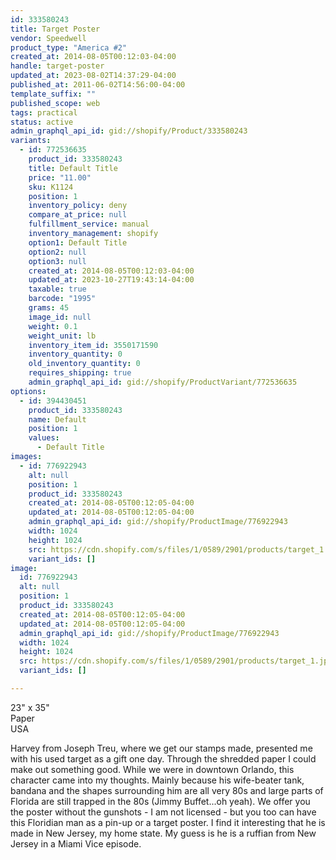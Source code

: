 ```yaml
---
id: 333580243
title: Target Poster
vendor: Speedwell
product_type: "America #2"
created_at: 2014-08-05T00:12:03-04:00
handle: target-poster
updated_at: 2023-08-02T14:37:29-04:00
published_at: 2011-06-02T14:56:00-04:00
template_suffix: ""
published_scope: web
tags: practical
status: active
admin_graphql_api_id: gid://shopify/Product/333580243
variants:
  - id: 772536635
    product_id: 333580243
    title: Default Title
    price: "11.00"
    sku: K1124
    position: 1
    inventory_policy: deny
    compare_at_price: null
    fulfillment_service: manual
    inventory_management: shopify
    option1: Default Title
    option2: null
    option3: null
    created_at: 2014-08-05T00:12:03-04:00
    updated_at: 2023-10-27T19:43:14-04:00
    taxable: true
    barcode: "1995"
    grams: 45
    image_id: null
    weight: 0.1
    weight_unit: lb
    inventory_item_id: 3550171590
    inventory_quantity: 0
    old_inventory_quantity: 0
    requires_shipping: true
    admin_graphql_api_id: gid://shopify/ProductVariant/772536635
options:
  - id: 394430451
    product_id: 333580243
    name: Default
    position: 1
    values:
      - Default Title
images:
  - id: 776922943
    alt: null
    position: 1
    product_id: 333580243
    created_at: 2014-08-05T00:12:05-04:00
    updated_at: 2014-08-05T00:12:05-04:00
    admin_graphql_api_id: gid://shopify/ProductImage/776922943
    width: 1024
    height: 1024
    src: https://cdn.shopify.com/s/files/1/0589/2901/products/target_1.jpeg?v=1407211925
    variant_ids: []
image:
  id: 776922943
  alt: null
  position: 1
  product_id: 333580243
  created_at: 2014-08-05T00:12:05-04:00
  updated_at: 2014-08-05T00:12:05-04:00
  admin_graphql_api_id: gid://shopify/ProductImage/776922943
  width: 1024
  height: 1024
  src: https://cdn.shopify.com/s/files/1/0589/2901/products/target_1.jpeg?v=1407211925
  variant_ids: []

---
```


23" x 35"  
Paper  
USA

Harvey from Joseph Treu, where we get our stamps made, presented me with his used target as a gift one day. Through the shredded paper I could make out something good. While we were in downtown Orlando, this character came into my thoughts. Mainly because his wife-beater tank, bandana and the shapes surrounding him are all very 80s and large parts of Florida are still trapped in the 80s (Jimmy Buffet...oh yeah). We offer you the poster without the gunshots - I am not licensed - but you too can have this Floridian man as a pin-up or a target poster. I find it interesting that he is made in New Jersey, my home state. My guess is he is a ruffian from New Jersey in a Miami Vice episode.